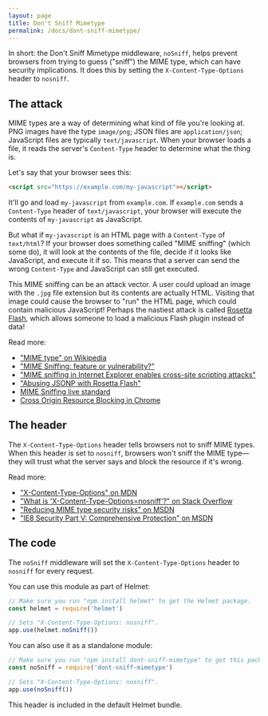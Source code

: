 ```yaml
---
layout: page
title: Don't Sniff Mimetype
permalink: /docs/dont-sniff-mimetype/
---
```


In short: the Don't Sniff Mimetype middleware, `noSniff`, helps prevent browsers from trying to guess ("sniff") the MIME type, which can have security implications. It does this by setting the `X-Content-Type-Options` header to `nosniff`.

The attack
----------

MIME types are a way of determining what kind of file you're looking at. PNG images have the type `image/png`; JSON files are `application/json`; JavaScript files are typically `text/javascript`. When your browser loads a file, it reads the server's `Content-Type` header to determine what the thing is.

Let's say that your browser sees this:

```html
<script src="https://example.com/my-javascript"></script>
```

It'll go and load `my-javascript` from `example.com`. If `example.com` sends a `Content-Type` header of `text/javascript`, your browser will execute the contents of `my-javascript` as JavaScript.

But what if `my-javascript` is an HTML page with a `Content-Type` of `text/html`? If your browser does something called "MIME sniffing" (which some do), it will look at the contents of the file, decide if it looks like JavaScript, and execute it if so. This means that a server can send the wrong `Content-Type` and JavaScript can still get executed.

This MIME sniffing can be an attack vector. A user could upload an image with the `.jpg` file extension but its contents are actually HTML. Visiting that image could cause the browser to "run" the HTML page, which could contain malicious JavaScript! Perhaps the nastiest attack is called [Rosetta Flash](https://miki.it/blog/2014/7/8/abusing-jsonp-with-rosetta-flash/), which allows someone to load a malicious Flash plugin instead of data!

Read more:

- ["MIME type" on Wikipedia](https://en.wikipedia.org/wiki/Media_type)
- ["MIME Sniffing: feature or vulnerability?"](https://blog.fox-it.com/2012/05/08/mime-sniffing-feature-or-vulnerability/)
- ["MIME sniffing in Internet Explorer enables cross-site scripting attacks"](http://www.h-online.com/security/features/Risky-MIME-sniffing-in-Internet-Explorer-746229.html)
- ["Abusing JSONP with Rosetta Flash"](https://miki.it/blog/2014/7/8/abusing-jsonp-with-rosetta-flash/)
- [MIME Sniffing live standard](https://mimesniff.spec.whatwg.org/)
- [Cross Origin Resource Blocking in Chrome](https://developers.google.com/web/updates/2018/07/site-isolation)

The header
----------

The `X-Content-Type-Options` header tells browsers not to sniff MIME types. When this header is set to `nosniff`, browsers won't sniff the MIME type—they will trust what the server says and block the resource if it's wrong.

Read more:

- ["X-Content-Type-Options" on MDN](https://developer.mozilla.org/en-US/docs/Web/HTTP/Headers/X-Content-Type-Options)
- ["What is 'X-Content-Type-Options=nosniff'?" on Stack Overflow](https://stackoverflow.com/questions/18337630/)
- ["Reducing MIME type security risks" on MSDN](https://msdn.microsoft.com/en-us/library/gg622941(v=vs.85).aspx)
- ["IE8 Security Part V: Comprehensive Protection" on MSDN](https://blogs.msdn.microsoft.com/ie/2008/07/02/ie8-security-part-v-comprehensive-protection/)

The code
--------

The `noSniff` middleware will set the `X-Content-Type-Options` header to `nosniff` for every request.

You can use this module as part of Helmet:

```javascript
// Make sure you run "npm install helmet" to get the Helmet package.
const helmet = require('helmet')

// Sets "X-Content-Type-Options: nosniff".
app.use(helmet.noSniff())
```

You can also use it as a standalone module:

```javascript
// Make sure you run "npm install dont-sniff-mimetype" to get this package.
const noSniff = require('dont-sniff-mimetype')

// Sets "X-Content-Type-Options: nosniff".
app.use(noSniff())
```

This header is included in the default Helmet bundle.
